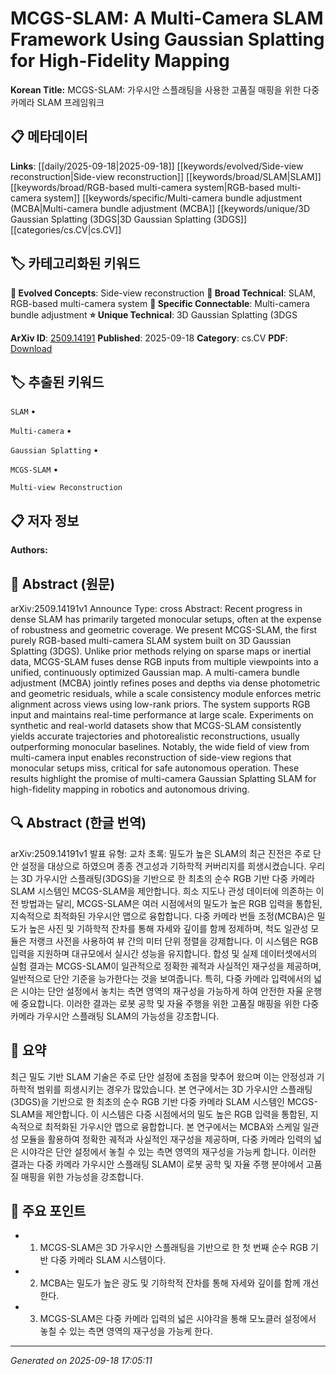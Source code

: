
# MCGS-SLAM: A Multi-Camera SLAM Framework Using Gaussian Splatting for High-Fidelity Mapping

**Korean Title:** MCGS-SLAM: 가우시안 스플래팅을 사용한 고품질 매핑을 위한 다중 카메라 SLAM 프레임워크

## 📋 메타데이터

**Links**: [[daily/2025-09-18|2025-09-18]] [[keywords/evolved/Side-view reconstruction|Side-view reconstruction]] [[keywords/broad/SLAM|SLAM]] [[keywords/broad/RGB-based multi-camera system|RGB-based multi-camera system]] [[keywords/specific/Multi-camera bundle adjustment (MCBA|Multi-camera bundle adjustment (MCBA]] [[keywords/unique/3D Gaussian Splatting (3DGS|3D Gaussian Splatting (3DGS]] [[categories/cs.CV|cs.CV]]

## 🏷️ 카테고리화된 키워드
**🚀 Evolved Concepts**: Side-view reconstruction
**🔬 Broad Technical**: SLAM, RGB-based multi-camera system
**🔗 Specific Connectable**: Multi-camera bundle adjustment
**⭐ Unique Technical**: 3D Gaussian Splatting (3DGS

**ArXiv ID**: [2509.14191](https://arxiv.org/abs/2509.14191)
**Published**: 2025-09-18
**Category**: cs.CV
**PDF**: [Download](https://arxiv.org/pdf/2509.14191.pdf)


## 🏷️ 추출된 키워드



`SLAM` • 

`Multi-camera` • 

`Gaussian Splatting` • 

`MCGS-SLAM` • 

`Multi-view Reconstruction`



## 📋 저자 정보

**Authors:** 

## 📄 Abstract (원문)

arXiv:2509.14191v1 Announce Type: cross 
Abstract: Recent progress in dense SLAM has primarily targeted monocular setups, often at the expense of robustness and geometric coverage. We present MCGS-SLAM, the first purely RGB-based multi-camera SLAM system built on 3D Gaussian Splatting (3DGS). Unlike prior methods relying on sparse maps or inertial data, MCGS-SLAM fuses dense RGB inputs from multiple viewpoints into a unified, continuously optimized Gaussian map. A multi-camera bundle adjustment (MCBA) jointly refines poses and depths via dense photometric and geometric residuals, while a scale consistency module enforces metric alignment across views using low-rank priors. The system supports RGB input and maintains real-time performance at large scale. Experiments on synthetic and real-world datasets show that MCGS-SLAM consistently yields accurate trajectories and photorealistic reconstructions, usually outperforming monocular baselines. Notably, the wide field of view from multi-camera input enables reconstruction of side-view regions that monocular setups miss, critical for safe autonomous operation. These results highlight the promise of multi-camera Gaussian Splatting SLAM for high-fidelity mapping in robotics and autonomous driving.

## 🔍 Abstract (한글 번역)

arXiv:2509.14191v1 발표 유형: 교차
초록: 밀도가 높은 SLAM의 최근 진전은 주로 단안 설정을 대상으로 하였으며 종종 견고성과 기하학적 커버리지를 희생시켰습니다. 우리는 3D 가우시안 스플래팅(3DGS)을 기반으로 한 최초의 순수 RGB 기반 다중 카메라 SLAM 시스템인 MCGS-SLAM을 제안합니다. 희소 지도나 관성 데이터에 의존하는 이전 방법과는 달리, MCGS-SLAM은 여러 시점에서의 밀도가 높은 RGB 입력을 통합된, 지속적으로 최적화된 가우시안 맵으로 융합합니다. 다중 카메라 번들 조정(MCBA)은 밀도가 높은 사진 및 기하학적 잔차를 통해 자세와 깊이를 함께 정제하며, 척도 일관성 모듈은 저랭크 사전을 사용하여 뷰 간의 미터 단위 정렬을 강제합니다. 이 시스템은 RGB 입력을 지원하며 대규모에서 실시간 성능을 유지합니다. 합성 및 실제 데이터셋에서의 실험 결과는 MCGS-SLAM이 일관적으로 정확한 궤적과 사실적인 재구성을 제공하며, 일반적으로 단안 기준을 능가한다는 것을 보여줍니다. 특히, 다중 카메라 입력에서의 넓은 시야는 단안 설정에서 놓치는 측면 영역의 재구성을 가능하게 하여 안전한 자율 운행에 중요합니다. 이러한 결과는 로봇 공학 및 자율 주행을 위한 고품질 매핑을 위한 다중 카메라 가우시안 스플래팅 SLAM의 가능성을 강조합니다.

## 📝 요약

최근 밀도 기반 SLAM 기술은 주로 단안 설정에 초점을 맞추어 왔으며 이는 안정성과 기하학적 범위를 희생시키는 경우가 많았습니다. 본 연구에서는 3D 가우시안 스플래팅(3DGS)을 기반으로 한 최초의 순수 RGB 기반 다중 카메라 SLAM 시스템인 MCGS-SLAM을 제안합니다. 이 시스템은 다중 시점에서의 밀도 높은 RGB 입력을 통합된, 지속적으로 최적화된 가우시안 맵으로 융합합니다. 본 연구에서는 MCBA와 스케일 일관성 모듈을 활용하여 정확한 궤적과 사실적인 재구성을 제공하며, 다중 카메라 입력의 넓은 시야각은 단안 설정에서 놓칠 수 있는 측면 영역의 재구성을 가능케 합니다. 이러한 결과는 다중 카메라 가우시안 스플래팅 SLAM이 로봇 공학 및 자율 주행 분야에서 고품질 매핑을 위한 가능성을 강조합니다.

## 🎯 주요 포인트


- 1. MCGS-SLAM은 3D 가우시안 스플래팅을 기반으로 한 첫 번째 순수 RGB 기반 다중 카메라 SLAM 시스템이다.

- 2. MCBA는 밀도가 높은 광도 및 기하학적 잔차를 통해 자세와 깊이를 함께 개선한다.

- 3. MCGS-SLAM은 다중 카메라 입력의 넓은 시야각을 통해 모노클러 설정에서 놓칠 수 있는 측면 영역의 재구성을 가능케 한다.


---

*Generated on 2025-09-18 17:05:11*